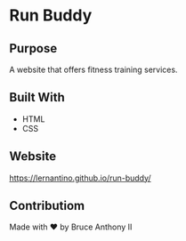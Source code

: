# Run Buddy

## Purpose
A website that offers fitness training services.

## Built With
* HTML
* CSS

## Website
https://lernantino.github.io/run-buddy/

## Contributiom
Made with ❤️ by Bruce Anthony II
